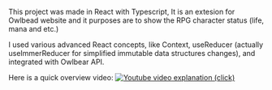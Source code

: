 This project was made in React with Typescript, It is an extesion for Owlbead website and it purposes are to show the RPG character status (life, mana and etc.)

I used various advanced React concepts, like Context, useReducer (actually useImmerReducer for simplified immutable data structures changes), and integrated with Owlbear API.  

Here is a quick overview video:
[![Youtube video explanation (click)](https://img.youtube.com/vi/MS5KqV1F8ew/0.jpg)](https://www.youtube.com/watch?v=MS5KqV1F8ew)
